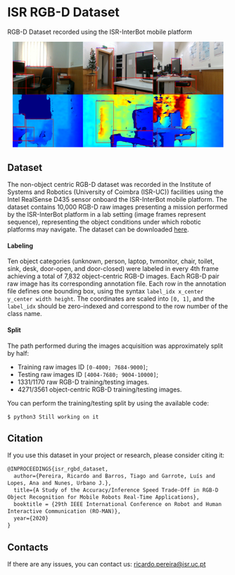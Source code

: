 # ISR RGB-D Dataset
RGB-D Dataset recorded using the ISR-InterBot mobile platform

<p align="center"><img src="assets/isr_dataset_samples.png" width="480"\></p>

## Dataset
The non-object centric RGB-D dataset was recorded in the Institute of Systems and Robotics (University of Coimbra (ISR-UC)) facilities using the Intel RealSense D435 sensor onboard the ISR-InterBot mobile platform. The dataset contains 10,000 RGB-D raw images presenting a mission performed by the ISR-InterBot platform in a lab setting (image frames represent sequence), representing the object conditions under which robotic platforms may navigate. 
The dataset can be downloaded [here](https://universidadedecoimbra154-my.sharepoint.com/:u:/g/personal/uc2013153797_student_uc_pt/ET8G6AsJrqRDkEl1BudtyXgB8XQoBJUrC6HFFoREpZZQwA).

#### Labeling
Ten object categories (unknown, person, laptop, tvmonitor, chair, toilet, sink, desk, door-open, and door-closed) were labeled in every 4th frame achieving a total of 7,832 object-centric RGB-D images.
Each RGB-D pair raw image has its corresponding annotation file. Each row in the annotation file defines one bounding box, using the syntax `label_idx x_center y_center width height`. The coordinates are scaled into `[0, 1]`, and the `label_idx` should be zero-indexed and correspond to the row number of the class name.

#### Split
The path performed during the images acquisition was approximately split by half:

   - Training raw images ID `[0-4000; 7684-9000]`;
   - Testing raw images ID `[4004-7680; 9004-10000]`;
   - 1331/1170 raw RGB-D training/testing images.
   - 4271/3561 object-centric RGB-D training/testing images.
   
You can perform the training/testing split by using the available code:

    $ python3 Still working on it


## Citation
If you use this dataset in your project or research, please consider citing it:

```
@INPROCEEDINGS{isr_rgbd_dataset,
  author={Pereira, Ricardo and Barros, Tiago and Garrote, Luís and Lopes, Ana and Nunes, Urbano J.},
  title={A Study of the Accuracy/Inference Speed Trade-Off in RGB-D Object Recognition for Mobile Robots Real-Time Applications},
  booktitle = {29th IEEE International Conference on Robot and Human Interactive Communication (RO-MAN)},
  year={2020}
}
```


## Contacts
If there are any issues, you can contact us:
ricardo.pereira@isr.uc.pt
